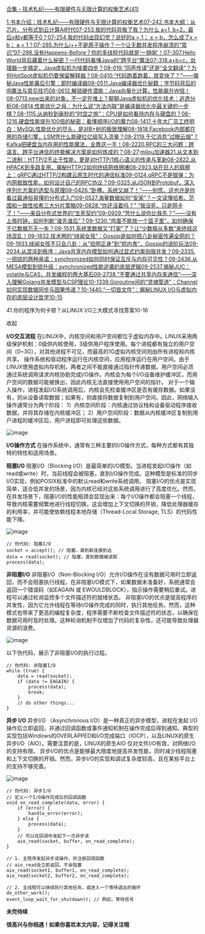 [合集 - 技术札纪——有限硬件与无限计算的权衡艺术(41)](https://github.com)

[1.书本介绍：技术札纪——有限硬件与无限计算的权衡艺术07-24](https://github.com/poemyang/p/19002322)[2.书本大纲：从芯片、分布式到云计算AI时代07-25](https://github.com/poemyang/p/19004265)[3.我的代码背叛了我？为什么 a=1, b=2，最后x和y都等于0？07-25](https://github.com/poemyang/p/19004704)[4.我的代码出现幻觉？说好的a = 1； x = b，怎么成了x = b； a = 1？07-28](https://github.com/poemyang/p/19008983)[5.为什么i++不是原子操作？一个让无数并发程序崩溃的“常识”07-29](https://github.com/poemyang/p/19010948)[6.没有Happens-Before？你的多线程代码就是‘一锅粥’！07-30](https://github.com/poemyang/p/19012883)[7.Hello World背后藏着什么秘密？一行代码看懂Java的“跨平台”魔法07-31](https://github.com/poemyang/p/19014740)[8.a+b=c，处理器一步搞定，Java虚拟机为啥要四步？08-01](https://github.com/poemyang/p/19016482)[9.“同声传译”还是“全文翻译”？为何HotSpot虚拟机仍要保留解释器？08-04](https://github.com/poemyang/p/19020937)[10.“代码跑着跑着，就变快了？”——揭秘Java性能幕后引擎：即时编译器08-05](https://github.com/poemyang/p/19022518)[11.Java编译器优化秘籍：字节码背后的IR魔法与常见技巧08-06](https://github.com/poemyang/p/19024509)[12.解锁硬件潜能：Java向量化计算，性能飙升W倍！08-07](https://github.com/poemyang/p/19026352)[13.new出来的对象，不一定在堆上？聊聊Java虚拟机的优化技术：逃逸分析08-08](https://github.com/poemyang/p/19027777)[14.性能优化之母：为什么说“方法内联”是编译器优化中最关键的一步棋？08-11](https://github.com/poemyang/p/19031406)[15.从纳秒到毫秒的“时空之旅”：CPU是如何看待内存与硬盘的？08-12](https://github.com/poemyang/p/19033086)[16.硬盘性能提升100倍的秘密：看懂顺序I/O的魔力08-14](https://github.com/poemyang/p/19038725)[17.十年大厂员工终明白：MySQL性能优化的尽头，是对B+树的极致理解08-18](https://github.com/poemyang/p/19043960)[18.Facebook内部都在用的存储引擎，LSM凭什么能硬扛亿级写入流量？08-21](https://github.com/poemyang/p/19050442)[19.千亿消息“过眼云烟”？Kafka把硬盘当内存用的性能魔法，全靠这一手！08-22](https://github.com/poemyang/p/19052513)[20.RPC的三大问题：跨语言、跨平台通信的终极解决方案是如何炼成的？08-27](https://github.com/poemyang/p/19060527):[milou加速器](https://xinminxuehui.org)[21.从文本到二进制：HTTP/2不止于性能，更是对HTTP/1核心语义的传承与革新08-28](https://github.com/poemyang/p/19061836)[22.从HPACK到多路复用，揭秘HTTP/2如何终结网络拥堵08-29](https://github.com/poemyang/p/19063734)[23.站在巨人的肩膀上：gRPC通过HTTP/2构建云原生时代的通信标准09-01](https://github.com/poemyang/p/19068100)[24.gRPC不是银弹：为内网极致性能，如何设计自己的RPC协议？09-03](https://github.com/poemyang/p/19071487)[25.从JSON到Protobuf，深入序列化方案的选型与原理09-04](https://github.com/poemyang/p/19073206)[26.“卧槽，系统又崩了！”——别慌，这也许是你看过最通俗易懂的分布式入门09-05](https://github.com/poemyang/p/19074847)[27.海量数据如何“安家”？一文读懂哈希、范围和一致性哈希三大分片策略09-08](https://github.com/poemyang/p/19079520)[28.“你还活着吗？” “我没死，只是网卡了！”——来自分布式世界的“生死契约”09-09](https://github.com/poemyang/p/19082361)[29.“凭什么说你比我先？”——没有上帝时钟，如何判断“谁先谁后”？09-12](https://github.com/poemyang/p/19087563)[30.“鸡蛋不能放一个篮子里”，如何确保千亿数据万无一失？09-15](https://github.com/poemyang/p/19092154)[31.系统里数据又“打架”了？让“少数服从多数”来终结这场混乱！09-18](https://github.com/poemyang/p/19097975)[32.技术圈的“绯闻女孩”：Gossip是如何把八卦秘密传遍全网的？09-19](https://github.com/poemyang/p/19100196)[33.绯闻女孩不只会八卦：从“验明正身”到“抓内鬼”，Gossip的进阶玩法09-20](https://github.com/poemyang/p/19101931)[34.从混沌到秩序：Java共享内存模型如何通过显式约束驯服并发？09-23](https://github.com/poemyang/p/19106679)[35.一把锁的两种承诺：synchronized如何同时保证互斥与内存可见性？09-24](https://github.com/poemyang/p/19108676)[36.从MESA模型到锁升级：synchronized性能逆袭的底层逻辑09-25](https://github.com/poemyang/p/19110705)[37.揭秘JUC：volatile与CAS，并发编程的两大基石09-27](https://github.com/poemyang/p/19114881)[38.“不要通过共享内存来通信”——深入理解Golang并发模型与CSP理论10-13](https://github.com/poemyang/p/19139419)[39.Goroutine间的“灵魂管道”：Channel如何实现数据同步与因果传递？10-14](https://github.com/poemyang/p/19142146)[40.“一切皆文件”：揭秘LINUX I/O与虚拟内存的底层设计哲学10-15](https://github.com/poemyang/p/19143895)

41.你的程序为何卡顿？从LINUX I/O三大模式寻找答案10-16

收起

**I/O交互流程**
在LINUX中，内核空间和用户空间都位于虚拟内存中。LINUX采用两级保护机制：0级供内核使用，3级供用户程序使用。每个进程都有独立的用户空间（0~3G），对其他进程不可见，而最高的1G虚拟内核空间则由所有进程和内核共享。
操作系统和驱动程序运行在内核空间，应用程序运行在用户空间。由于LINUX使用虚拟内存机制，两者之间不能直接通过指针传递数据。用户空间必须通过系统调用请求内核协助完成I/O操作。内核会为每个I/O设备维护缓冲区，而用户空间的数据可能被换出，因此内核无法直接使用用户空间的指针。
对于一个输入操作，进程发起I/O系统调用后，内核会先检查缓冲区是否有缓存数据。如果没有，则从设备读取数据；如果有，则直接将数据复制到用户空间。因此，网络输入操作通常分为两个阶段：
1）内核空间阶段：内核通过协议栈和设备驱动程序接收数据，并将其存储在内核缓冲区；
2）用户空间阶段：数据从内核缓冲区复制到用户进程的缓冲区后，用户进程即可处理这些数据。

![image](https://img2024.cnblogs.com/blog/757914/202510/757914-20251016212244289-2131033900.png)

**I/O操作方式**
在操作系统中，通常有三种主要的I/O操作方式，每种方式都有其独特的特性和适用场景。

**阻塞I/O**
阻塞I/O（Blocking I/O）是最简单的I/O模型。当进程发起I/O操作（如read或write）时，当前线程会被阻塞，直到I/O操作完成。这种模型是标准的同步I/O实现，例如POSIX标准中的默认read和write系统调用。
阻塞I/O的优点是实现简单，适合低并发的场景，因为内核已经对这些系统调用进行了高度优化。然而，在并发场景下，阻塞I/O的性能瓶颈会显现出来：每个I/O操作都会阻塞一个线程，导致内核需要频繁地进行线程切换，这会增加上下文切换的开销，降低处理器缓存的利用率，并可能使依赖线程本地存储（Thread-Local Storage, TLS）的代码性能下降。

![image](https://img2024.cnblogs.com/blog/757914/202510/757914-20251016212252172-427948495.png)

```
// 伪代码: 阻塞I/O
socket = accept(); // 阻塞，直到新连接到达
data = read(socket); // 阻塞，直到数据被读取
process(data);
```

**非阻塞I/O**
非阻塞I/O（Non-Blocking I/O）允许I/O操作在没有数据可用时立即返回，而不会阻塞执行线程。在非阻塞I/O模式下，如果数据未准备好，系统通常会返回一个错误码（如EAGAIN 或 EWOULDBLOCK），指示操作需要稍后重试。进程可以通过轮询监控多个文件描述符的就绪状态。
非阻塞I/O的优点是提高程序的并发性，因为它允许线程在等待I/O操作完成的同时，执行其他任务。然而，这种模式也带来了更高的编程复杂度，程序需要不断检查文件描述符的状态，以确保在数据可用时及时处理。这种轮询机制不仅增加了代码的复杂性，还可能导致处理器资源的浪费。

![image]()

以下伪代码，展示了非阻塞I/O的执行过程。

```
// 伪代码: 非阻塞I/O
while (true) {
    data = read(socket);
    if (data != EAGAIN) {
        process(data);
        break;
    }
    // do other things...
}
```

**异步 I/O**
异步I/O （Asynchronous I/O）是一种真正的异步模型，进程在发起 I/O 操作后立即返回，并通过回调函数或事件通知机制在操作完成后得到通知。典型的实现包括Windows的OVERLAPPED和I/O完成端口（IOCP），以及LINUX的原生异步I/O（AIO）。需要注意的是，LINUX的原生AIO 仅对文件I/O有效，对网络I/O的支持有限。
异步I/O的优点是能够最大限度地提高并发性能，同时减少线程阻塞和上下文切换的开销。然而，异步I/O的实现和调试复杂度较高，且在某些平台上的支持不够完善。

![image]()

```
// 伪代码: 异步I/O
// 定义一个I/O操作完成后的回调函数
void on_read_complete(data, error) {
    if (error) {
        handle_error(error);
    } else {
        process(data);
    }
    // 可以在回调中发起下一次异步读
    aio_read(socket, buffer, on_read_complete);
}

// 1. 主程序发起异步读操作，并注册回调函数
// aio_read会立即返回，不会阻塞
aio_read(socket1, buffer1, on_read_complete);
aio_read(socket2, buffer2, on_read_complete);

// 2. 主线程可以继续执行其他任务，或进入一个等待退出的循环
do_other_work();
event_loop_wait_for_shutdown(); // 例如，等待信号
```

**未完待续**

**很高兴与你相遇！如果你喜欢本文内容，记得关注哦**

